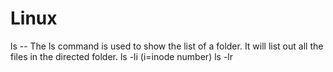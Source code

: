 # Linux
ls -- The ls command is used to show the list of a folder. It will list out all the files in the directed folder.
ls -li (i=inode number)
ls -lr